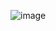 ![image](//www.plantuml.com/plantuml/png/ZP4nJiD054JxVufVEbS81RaA4ewmP0B2Isy2WWP1WvOA8cwmChPOsTXSOVwDc4sAj2wiFxj_vesbNLNkxCRTNfRY2bVcYftLYEWn8A1LjEOfldaPy8ke7BrjwMWmOh8xsveNsKD4blX2J7VeQ0x9FF8RoFYnUtjJgoaRRaTxrXH7Ovxs0TqHTo9Ih3N39myrOYAbvRpmwKBTHRxHZ8k0VY6gItnGjlH7UXDhj5Srp_70M9qAx96eTyKVZzFStrIjtDMrv6MLQqQlFxJjC16Pkdg4XFHeAGTxiITqX_fZU7DUh4LMd7o4Vm00)
